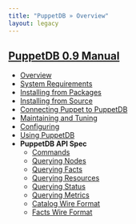 ```yaml
---
title: "PuppetDB » Overview"
layout: legacy
---
```



[PuppetDB 0.9 Manual](./0.9)
------

<ul>
  <li><a href="./0.9/index.html">Overview</a></li>
  <li><a href="./0.9/requirements.html">System Requirements</a></li>
  <li><a href="./0.9/install.html">Installing from Packages</a></li>
  <li><a href="./0.9/install_from_source.html">Installing from Source</a></li>
  <li><a href="./0.9/connect_puppet.html">Connecting Puppet to PuppetDB</a></li>
  <li><a href="./0.9/maintain_and_tune.html">Maintaining and Tuning</a></li>
  <li><a href="./0.9/configure.html">Configuring</a></li>
  <li><a href="./0.9/using.html">Using PuppetDB</a></li>
  <li><strong style="cursor: pointer;">PuppetDB API Spec</strong>
    <ul>
      <li><a href="./0.9/spec_commands.html">Commands</a></li>
      <li><a href="./0.9/spec_q_node.html">Querying Nodes</a></li>
      <li><a href="./0.9/spec_q_facts.html">Querying Facts</a></li>
      <li><a href="./0.9/spec_q_resource.html">Querying Resources</a></li>
      <li><a href="./0.9/spec_q_status.html">Querying Status</a></li>
      <li><a href="./0.9/spec_q_metrics.html">Querying Metrics</a></li>
      <li><a href="./0.9/spec_catalog_wire_format.html">Catalog Wire Format</a></li>
      <li><a href="./0.9/spec_facts_wire_format.html">Facts Wire Format</a></li>
    </ul>
  </li>
</ul>
